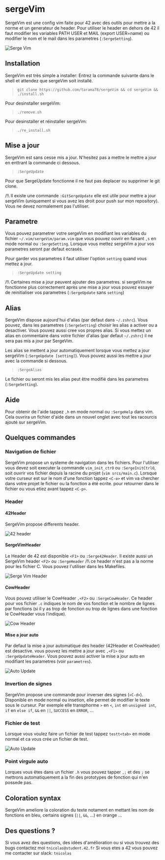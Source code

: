 # sergeVim
SergeVim est une config vim faite pour 42 avec des outils pour mettre a la norme et un generateur de header.
Pour utiliser le header en dehors de 42 il faut modifier les variables PATH USER et MAIL (export USER=name) ou modifier le nom et le mail dans les parametres (`:SergeSetting`).

![Serge Vim](https://github.com/tarama78/sergeVim/raw/master/img/SergeVim.png)

## Installation
SergeVim est très simple a installer:
Entrez la commande suivante dans le shell et attendez que sergeVim soit installé.
>`git clone https://github.com/tarama78/sergeVim && cd sergeVim && ./install.sh`

Pour desinstaller sergeVim:
>`./remove.sh`

Pour desinstaller et réinstaller sergeVim:
>`./re_install.sh`

## Mise a jour
SergeVim est sans cesse mis a jour. N'hesitez pas a mettre le mettre a jour en enttrant la commande ci dessous.
>`:SergeUpdate`

Pour que SergeUpdate fonctionne il ne faut pas deplacer ou supprimer le git clone.

/!\ Il existe une commande `:GitSergeUpdate` elle est utile pour mettre a jour sergeVim (uniquement si vous avez les droit pour push sur mon repository). Vous ne devez normalement pas l'utiliser.

## Parametre
Vous pouvez parametrer votre sergeVim en modifiant les variables du fichier `~/.vim/sergeVim/param.vim` que vous pouvez ouvrir en faisant `,s` en mode normal ou `:SergeSetting`. Lorsque vous mettez sergeVim a jour vos parametres seront par defaut ecrasés.

Pour garder vos parametres il faut utiliser l'option `setting` quand vous mettez a jour.
>`:SergeUpdate setting`

/!\ Certaines mise a jour peuvent ajouter des parametres. si sergeVim ne fonctionne plus correctement après une mise a jour vous pouvez essayer de reinitialiser vos parametres (`:SergeUpdate` sans `setting`) 

## Alias
SergeVim dispose aujourd'hui d'alias (par defaut dans `~/.zshrc`). Vous pouvez, dans les parametres (`:SergeSetting`) choisir les alias a activer ou a desactiver. Vous pouvez aussi cree vos propres alias. Si vous mettez un alias en commentaire dans votre fichier d'alias (par defaut `~/.zshrc`) il ne sera pas mis a jour par SergeVim.

Les alias se mettent a jour automatiquement lorsque vous mettez a jour sergeVim (`:SergeUpdate [setting]`). Vous pouvez aussi les mettre a jour avec la commande si dessous.
>`:SergeAlias`

Le fichier ou seront mis les alias peut être modifié dans les parametres (`:SergeSetting`).

## Aide
Pour obtenir de l'aide tappez `,h` en mode normal ou `:SergeHelp` dans vim. Cela ouvrira un fichier d'aide dans un nouvel onglet avec tout les racourcis ajouté sur sergeVim.

## Quelques commandes
### Navigation de fichier
SergeVim propose un systeme de navigation dans les fichiers. Pour l'utiliser vous devez soit executer la commande `vim_init_ctrO` ou `:SergeInitCtrlO`, soit ouvrir vos fichier depuis la racine du projet (`vim srcs/main.c`). Lorsque votre curseur est sur le nom d'une fonction tappez `<C-o>` et vim va chercher dans votre projet le fichier ou la fonction a été ecrite. pour retourner dans le fichier ou vous etiez avant tappez `<C-p>`.
### Header
#### 42Header
SergeVim propose differents header.

![42 header](https://github.com/tarama78/sergeVim/raw/master/img/42Header.png)
#### SergeVimHeader
Le Header de 42 est disponible `<F1>` ou `:Serge42Header`.
Il existe aussi un SergeVim header `<F2>` ou `:SergeHeader` /!\ ce header n'est pas a la norme pour les fichier C. Vous pouvez l'utiliser dans les Makefiles.

![Serge Vim Header](https://github.com/tarama78/sergeVim/raw/master/img/SergeVimHeader.png)
#### CowHeader
Vous pouvez utiliser le CowHeader `,<F2>` ou `:SergeCowHeader`. Ce header pour vos fichier `.c` indiques le nom de vos fonction et le nombre de lignes par fonctions (si il y as trop de fonction ou trop de lignes dans une fonction le CowHeader vous l'indique).

![Cow Header](https://github.com/tarama78/sergeVim/raw/master/img/SergeCowHeader.png)
#### Mise a jour auto
Par defaut la mise a jour automatique des header (42Header et CowHeader) est desactive. vous pouvez les mettre a jour avec `,<F1>` ou `:SergeUpdateHeader`. Vous pouvez aussi activer la mise a jour auto en modifiant les parametres (voir `parametres`).

![Auto Update](https://github.com/tarama78/sergeVim/raw/master/img/autoUpdate.png)
### Invertion de signes
SergeVim propose une commande pour inverser des signes (`<C-d>`). Disponible en mode normal ou insetion, elle permet de modifier le texte sous le curseur. Par exemple elle transphorme `>` en `<`, `int` en `unsigned int`, `if` en `else if`, `&&` en `||`, `SUCCESS` en `ERROR`, ...
### Fichier de test
Lorsque vous voulez faire un fichier de test tappez `testt<tab>` en mode normal et ca vous crée un fichier de test.

![Auto Update](https://github.com/tarama78/sergeVim/raw/master/img/testt.png)
### Point virgule auto
Lorques vous êtes dans un fichier `.h` vous pouvez tapper `,;` et des `;` se mettrons automatiquement a la fin des prototypes de fonction qui n'en possede pas.

## Coloration syntax
SergeVim ameliore la coloration du texte notament en mettant les nom de fonctions en bleu, certains signes (`||`, `&&`, ...) en orange ...

## Des questions ?
Si vous avez des questions, des idées d'amélioration ou si vous trouvez des bugs contactez moi `tnicolas@student.42.fr`
Si vous etes a 42 vous pouvez me contacter sur slack: `tnicolas`
